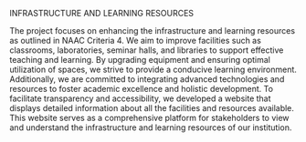 INFRASTRUCTURE AND LEARNING RESOURCES


The project focuses on enhancing the infrastructure and learning resources as outlined in NAAC Criteria 4.
We aim to improve facilities such as classrooms, laboratories, seminar halls, and libraries to support effective teaching and learning.
By upgrading equipment and ensuring optimal utilization of spaces, we strive to provide a conducive learning environment. 
Additionally, we are committed to integrating advanced technologies and resources to foster academic excellence and holistic development. 
To facilitate transparency and accessibility, we developed a website that displays detailed information about all the facilities and resources available. 
This website serves as a comprehensive platform for stakeholders to view and understand the infrastructure and learning resources of our institution.
